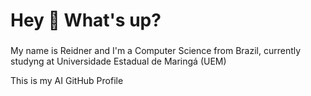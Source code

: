 <h1 align="left">Hey 👋 What's up?</h1>

###

<p align="left">My name is Reidner and I'm a Computer Science from Brazil, currently studyng at Universidade Estadual de Maringá (UEM)</p>
<p align="left">This is my AI GitHub Profile</p>
